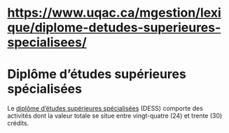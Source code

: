 # https://www.uqac.ca/mgestion/lexique/diplome-detudes-superieures-specialisees/

# Diplôme d’études supérieures spécialisées
Le [diplôme d’études supérieures spécialisées](https://www.uqac.ca/mgestion/lexique/diplome-detudes-superieures-specialisees/<https:/www.uqac.ca/mgestion/lexique/diplome-detudes-superieures-specialisees/>) (DESS) comporte des activités dont la valeur totale se situe entre vingt-quatre (24) et trente (30) crédits.
